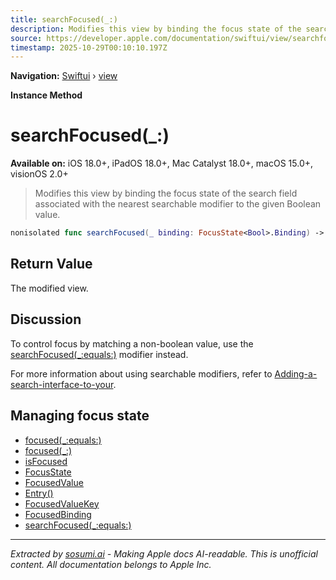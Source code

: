 ```yaml
---
title: searchFocused(_:)
description: Modifies this view by binding the focus state of the search field associated with the nearest searchable modifier to the given Boolean value.
source: https://developer.apple.com/documentation/swiftui/view/searchfocused(_:)
timestamp: 2025-10-29T00:10:10.197Z
---
```


**Navigation:** [Swiftui](/documentation/swiftui) › [view](/documentation/swiftui/view)

**Instance Method**

# searchFocused(_:)

**Available on:** iOS 18.0+, iPadOS 18.0+, Mac Catalyst 18.0+, macOS 15.0+, visionOS 2.0+

> Modifies this view by binding the focus state of the search field associated with the nearest searchable modifier to the given Boolean value.

```swift
nonisolated func searchFocused(_ binding: FocusState<Bool>.Binding) -> some View
```

## Return Value

The modified view.

## Discussion

To control focus by matching a non-boolean value, use the [searchFocused(_:equals:)](/documentation/swiftui/view/searchfocused(_:equals:)) modifier instead.

For more information about using searchable modifiers, refer to [Adding-a-search-interface-to-your](/documentation/swiftui/adding-a-search-interface-to-your-app).

## Managing focus state

- [focused(_:equals:)](/documentation/swiftui/view/focused(_:equals:))
- [focused(_:)](/documentation/swiftui/view/focused(_:))
- [isFocused](/documentation/swiftui/environmentvalues/isfocused)
- [FocusState](/documentation/swiftui/focusstate)
- [FocusedValue](/documentation/swiftui/focusedvalue)
- [Entry()](/documentation/swiftui/entry())
- [FocusedValueKey](/documentation/swiftui/focusedvaluekey)
- [FocusedBinding](/documentation/swiftui/focusedbinding)
- [searchFocused(_:equals:)](/documentation/swiftui/view/searchfocused(_:equals:))

---

*Extracted by [sosumi.ai](https://sosumi.ai) - Making Apple docs AI-readable.*
*This is unofficial content. All documentation belongs to Apple Inc.*
